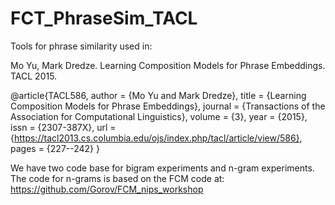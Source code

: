 # FCT_PhraseSim_TACL
Tools for phrase similarity used in:

Mo Yu, Mark Dredze. Learning Composition Models for Phrase Embeddings. TACL 2015.

@article{TACL586,
        author = {Mo Yu and Mark Dredze},
        title = {Learning Composition Models for Phrase Embeddings},
        journal = {Transactions of the Association for Computational Linguistics},
        volume = {3},
        year = {2015},
        issn = {2307-387X},
        url =
{https://tacl2013.cs.columbia.edu/ojs/index.php/tacl/article/view/586},
        pages = {227--242}
}

We have two code base for bigram experiments and n-gram experiments. The code for n-grams is based on the FCM code at: https://github.com/Gorov/FCM_nips_workshop
